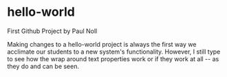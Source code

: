 # hello-world
First Github Project by Paul Noll

Making changes to a hello-world project is always the first way we acclimate our students to a new system's functionality. However, I still type to see how the wrap around text properties work or if they work at all -- as they do and can be seen.
